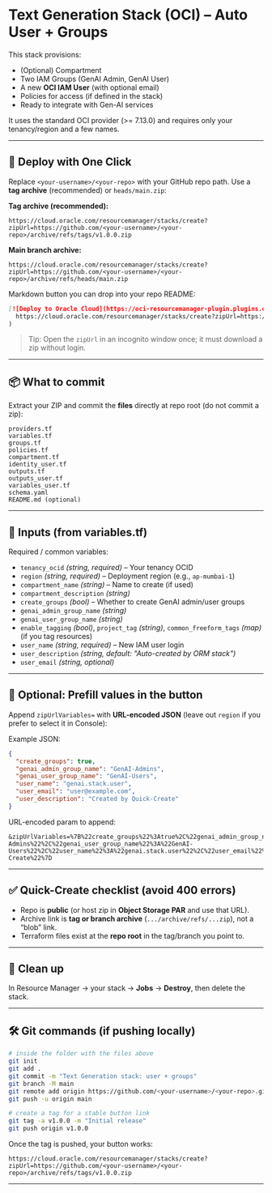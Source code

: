 # Text Generation Stack (OCI) – Auto User + Groups

This stack provisions:
- (Optional) Compartment
- Two IAM Groups (GenAI Admin, GenAI User)
- A new **OCI IAM User** (with optional email)
- Policies for access (if defined in the stack)
- Ready to integrate with Gen-AI services

It uses the standard OCI provider (>= 7.13.0) and requires only your tenancy/region and a few names.

---

## 🚀 Deploy with One Click

Replace `<your-username>/<your-repo>` with your GitHub repo path. Use a **tag archive** (recommended) or `heads/main.zip`:

**Tag archive (recommended):**
```
https://cloud.oracle.com/resourcemanager/stacks/create?zipUrl=https://github.com/<your-username>/<your-repo>/archive/refs/tags/v1.0.0.zip
```

**Main branch archive:**
```
https://cloud.oracle.com/resourcemanager/stacks/create?zipUrl=https://github.com/<your-username>/<your-repo>/archive/refs/heads/main.zip
```

Markdown button you can drop into your repo README:
```md
[![Deploy to Oracle Cloud](https://oci-resourcemanager-plugin.plugins.oci.oraclecloud.com/latest/deploy-to-oracle-cloud.svg)](
  https://cloud.oracle.com/resourcemanager/stacks/create?zipUrl=https://github.com/<your-username>/<your-repo>/archive/refs/tags/v1.0.0.zip
)
```

> Tip: Open the `zipUrl` in an incognito window once; it must download a zip without login.

---

## 📦 What to commit

Extract your ZIP and commit the **files** directly at repo root (do not commit a zip):
```
providers.tf
variables.tf
groups.tf
policies.tf
compartment.tf
identity_user.tf
outputs.tf
outputs_user.tf
variables_user.tf
schema.yaml
README.md (optional)
```

---

## 🔧 Inputs (from variables.tf)

Required / common variables:

- `tenancy_ocid` *(string, required)* – Your tenancy OCID
- `region` *(string, required)* – Deployment region (e.g., `ap-mumbai-1`)
- `compartment_name` *(string)* – Name to create (if used)
- `compartment_description` *(string)*
- `create_groups` *(bool)* – Whether to create GenAI admin/user groups
- `genai_admin_group_name` *(string)*
- `genai_user_group_name` *(string)*
- `enable_tagging` *(bool)*, `project_tag` *(string)*, `common_freeform_tags` *(map)* (if you tag resources)
- `user_name` *(string, required)* – New IAM user login
- `user_description` *(string, default: "Auto-created by ORM stack")*
- `user_email` *(string, optional)*

---

## 🧩 Optional: Prefill values in the button

Append `zipUrlVariables=` with **URL-encoded JSON** (leave out `region` if you prefer to select it in Console):

Example JSON:
```json
{
  "create_groups": true,
  "genai_admin_group_name": "GenAI-Admins",
  "genai_user_group_name": "GenAI-Users",
  "user_name": "genai.stack.user",
  "user_email": "user@example.com",
  "user_description": "Created by Quick-Create"
}
```

URL-encoded param to append:
```
&zipUrlVariables=%7B%22create_groups%22%3Atrue%2C%22genai_admin_group_name%22%3A%22GenAI-Admins%22%2C%22genai_user_group_name%22%3A%22GenAI-Users%22%2C%22user_name%22%3A%22genai.stack.user%22%2C%22user_email%22%3A%22user%40example.com%22%2C%22user_description%22%3A%22Created%20by%20Quick-Create%22%7D
```

---

## ✅ Quick-Create checklist (avoid 400 errors)

- Repo is **public** (or host zip in **Object Storage PAR** and use that URL).
- Archive link is **tag or branch archive** (`.../archive/refs/...zip`), not a “blob” link.
- Terraform files exist at the **repo root** in the tag/branch you point to.

---

## 🧹 Clean up

In Resource Manager → your stack → **Jobs** → **Destroy**, then delete the stack.

---

## 🛠️ Git commands (if pushing locally)

```bash
# inside the folder with the files above
git init
git add .
git commit -m "Text Generation stack: user + groups"
git branch -M main
git remote add origin https://github.com/<your-username>/<your-repo>.git
git push -u origin main

# create a tag for a stable button link
git tag -a v1.0.0 -m "Initial release"
git push origin v1.0.0
```

Once the tag is pushed, your button works:
```
https://cloud.oracle.com/resourcemanager/stacks/create?zipUrl=https://github.com/<your-username>/<your-repo>/archive/refs/tags/v1.0.0.zip
```

---
